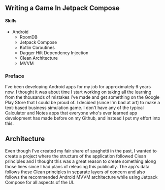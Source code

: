 ## Writing a Game In Jetpack Compose

####  Skills
- Android
	* RoomDB
	* Jetpack Compose
	* Kotlin Coroutines
	* Dagger Hilt Dependency Injection
	* Clean Architecture
	* MVVM
  

### Preface
I've been developing Android apps for my job for approximately 6 years now. I thought it was about time I start working on taking all the learning from the thousands of mistakes I've made and get something on the Google Play Store that I could be proud of. I decided (since I'm bad at art) to make a text-based business simulation game. I don't have any of the typical Calculator and Notes apps that everyone who's ever learned app development has made before on my Github, and instead I put my effort into this.

## Architecture

Even though I've created my fair share of spaghetti in the past, I wanted to create a project where the structure of the application followed Clean principles and I thought this was a great reason to create something along those lines since I had plans of releasing this publically. The app's data follows these Clean principles in separate layers of concern and also follows the recommended Android MVVM architecture while using Jetpack Compose for all aspects of the UI. 
